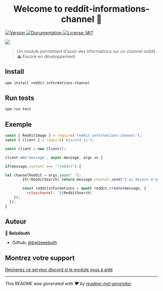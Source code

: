 <h1 align="center">Welcome to reddit-informations-channel 👋</h1>
<p>
  <a href="https://www.npmjs.com/package/reddit-informations-channel" target="_blank">
    <img alt="Version" src="https://img.shields.io/npm/v/reddit-informations-channel.svg">
  </a>
  <a href="4" target="_blank">
    <img alt="Documentation" src="https://img.shields.io/badge/documentation-no-brightgreen.svg" />
  </a>
  <a href="#" target="_blank">
    <img alt="License: MIT" src="https://img.shields.io/badge/License-MIT-yellow.svg" />
  </a>
</p>

<a href="https://nodei.co/npm/reddit-informations-channel/"><img src="https://nodei.co/npm/reddit-informations-channel.png?downloads=true&downloadRank=true&stars=true"></a>

> Un module permettant d'avoir des informations sur un channel reddit ⚠️ Encore en développement

## Install

```sh
npm install reddit-informations-channel
```

## Run tests

```sh
npm run test
```

## Exemple

```js
const { RedditImage } = require('reddit-informations-channel');
const { Client } = require('discord.js');

const client = new Client();

client.on('message', async message, args => {

if(message.content === "!reddit") {

let channelReddit = args.join(" ");
        if(!RedditSearch) return message.channel.send("J'ai besoin d'une recherche pour que je puisse rechercher des informations d'un channel sur reddit :haha:")

        const redditinformations = await reddit.create(message, {
          ruleschannel: `${RedditSearch}`  
    });
  });
}
```

## Auteur

👤 **Belzébuth**

* Github: [@belzeeebuth](https://github.com/Belzeeebuth)

## Montrez votre support

[Rejoignez ce serveur discord si le module vous à aidé](https://discord.gg/86kF3JszwG)

***
_This README was generated with ❤️ by [readme-md-generator](https://github.com/kefranabg/readme-md-generator)_
